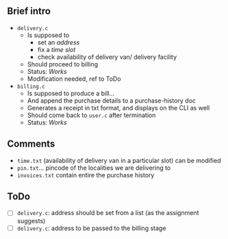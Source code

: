 ## Brief intro

* ```delivery.c```
  * Is supposed to 
      * set an <i>address</i>
      * fix a <i>time slot</i>
      * check availability of delivery van/ delivery facility
  * Should proceed to billing
  * Status: <i>Works</i>
  * Modification needed, ref to ToDo
* ```billing.c```
  * Is supposed to produce a bill...
  * And append the purchase details to a purchase-history doc
  * Generates a receipt in txt format, and displays on the CLI as well
  * Should come back to ```user.c``` after termination
  * Status: <i>Works</i>
## Comments

* ```time.txt``` (availability of delivery van in a particular slot) can be modified
* ```pin.txt```... pincode of the localities we are delivering to
* ```invoices.txt``` contain entire the purchase history

## ToDo
- [ ] ```delivery.c```: address should be set from a list (as the assignment suggests)
- [ ] ```delivery.c```: address to be passed to the billing stage
